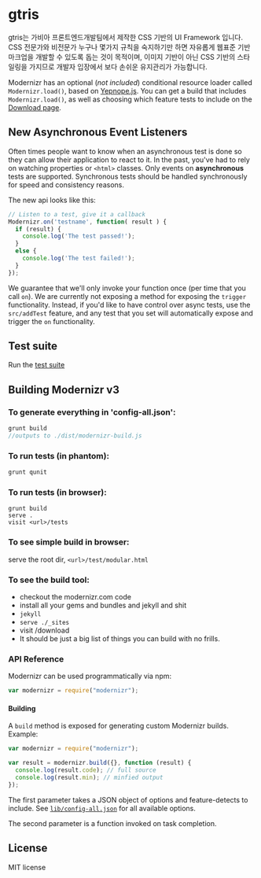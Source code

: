 # gtris

gtris는 가비아 프론트엔드개발팀에서 제작한 CSS 기반의 UI Framework 입니다.
CSS 전문가와 비전문가 누구나 몇가지 규칙을 숙지하기만 하면 자유롭게 웹표준 기반 마크업을 개발할 수 있도록 돕는 것이 목적이며,
이미지 기반이 아닌 CSS 기반의 스타일링을 가지므로 개발자 입장에서 보다 손쉬운 유지관리가 가능합니다.

Modernizr has an optional (*not included*) conditional resource loader called `Modernizr.load()`, based on [Yepnope.js](http://yepnopejs.com). You can get a build that includes `Modernizr.load()`, as well as choosing which feature tests to include on the [Download page](http://www.modernizr.com/download/).

## New Asynchronous Event Listeners

Often times people want to know when an asynchronous test is done so they can allow their application to react to it.
In the past, you've had to rely on watching properties or `<html>` classes. Only events on **asynchronous** tests are
supported. Synchronous tests should be handled synchronously for speed and consistency reasons.

The new api looks like this:

```javascript
// Listen to a test, give it a callback
Modernizr.on('testname', function( result ) {
  if (result) {
    console.log('The test passed!');
  }
  else {
    console.log('The test failed!');
  }
});
```

We guarantee that we'll only invoke your function once (per time that you call `on`). We are currently not exposing
a method for exposing the `trigger` functionality. Instead, if you'd like to have control over async tests, use the
`src/addTest` feature, and any test that you set will automatically expose and trigger the `on` functionality.

## Test suite

Run the [test suite](http://modernizr.github.com/Modernizr/test/)


## Building Modernizr v3

### To generate everything in 'config-all.json':

```js
grunt build
//outputs to ./dist/modernizr-build.js
```

### To run tests (in phantom):

```js
grunt qunit
```

### To run tests (in browser):

```shell
grunt build
serve .
visit <url>/tests
```

### To see simple build in browser:

serve the root dir, `<url>/test/modular.html`


### To see the build tool:


* checkout the modernizr.com code
* install all your gems and bundles and jekyll and shit
* `jekyll`
* `serve ./_sites`
* visit <url>/download
* It should be just a big list of things you can build with no frills.


### API Reference

Modernizr can be used programmatically via npm:

```javascript
var modernizr = require("modernizr");
```

#### Building

A `build` method is exposed for generating custom Modernizr builds. Example:

```javascript
var modernizr = require("modernizr");

var result = modernizr.build({}, function (result) {
  console.log(result.code); // full source
  console.log(result.min); // minfied output
});
```

The first parameter takes a JSON object of options and feature-detects to include. See [`lib/config-all.json`](lib/config-all.json) for all available options.

The second parameter is a function invoked on task completion.

## License

MIT license
